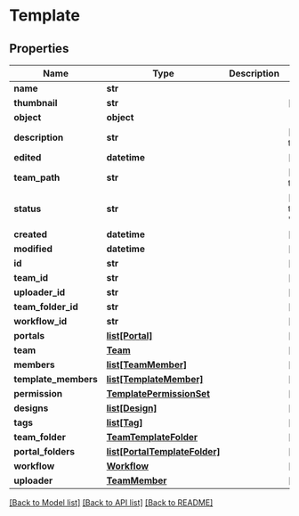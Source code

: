 # Template

## Properties
Name | Type | Description | Notes
------------ | ------------- | ------------- | -------------
**name** | **str** |  | 
**thumbnail** | **str** |  | [optional] 
**object** | **object** |  | 
**description** | **str** |  | [optional] [default to '']
**edited** | **datetime** |  | [optional] 
**team_path** | **str** |  | [optional] [default to '/']
**status** | **str** |  | [optional] [default to 'pendingApproval']
**created** | **datetime** |  | [optional] 
**modified** | **datetime** |  | [optional] 
**id** | **str** |  | [optional] 
**team_id** | **str** |  | [optional] 
**uploader_id** | **str** |  | [optional] 
**team_folder_id** | **str** |  | [optional] 
**workflow_id** | **str** |  | [optional] 
**portals** | [**list[Portal]**](Portal.md) |  | [optional] 
**team** | [**Team**](Team.md) |  | [optional] 
**members** | [**list[TeamMember]**](TeamMember.md) |  | [optional] 
**template_members** | [**list[TemplateMember]**](TemplateMember.md) |  | [optional] 
**permission** | [**TemplatePermissionSet**](TemplatePermissionSet.md) |  | [optional] 
**designs** | [**list[Design]**](Design.md) |  | [optional] 
**tags** | [**list[Tag]**](Tag.md) |  | [optional] 
**team_folder** | [**TeamTemplateFolder**](TeamTemplateFolder.md) |  | [optional] 
**portal_folders** | [**list[PortalTemplateFolder]**](PortalTemplateFolder.md) |  | [optional] 
**workflow** | [**Workflow**](Workflow.md) |  | [optional] 
**uploader** | [**TeamMember**](TeamMember.md) |  | [optional] 

[[Back to Model list]](../README.md#documentation-for-models) [[Back to API list]](../README.md#documentation-for-api-endpoints) [[Back to README]](../README.md)


